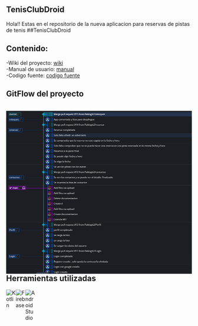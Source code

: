 ## TenisClubDroid
Hola!! Estas en el repositorio de la nueva aplicacion para reservas de pistas de tenis  ##TenisClubDroid

## Contenido:

-Wiki del proyecto: [wiki]
<br />
-Manual de usuario: [manual]
<br/>
-Codigo fuente: [codigo fuente]

## GitFlow del proyecto 

<br />
<img align="left" alt="gittree" width="1000px" src="https://github.com/Pablogls2/proyecto_final/blob/main/documentacion/gitFlow/arbol_gitflow.PNG" />
<br />


## Herramientas utilizadas

[<img align="left" alt="Kotlin" width="26px" src="https://upload.wikimedia.org/wikipedia/commons/7/74/Kotlin-logo.svg" />][kotlin]
[<img align="left" alt="Firebase" width="26px" src="https://www.gstatic.com/devrel-devsite/prod/veaa02889f0c07424beaa31d9bac1e874b6464e7ed7987fde4c94a59ace9487fa/firebase/images/touchicon-180.png" />][firebase]
<img align="left" alt="Android Studio" width="26px" src="https://upload.wikimedia.org/wikipedia/commons/3/34/Android_Studio_icon.svg" />
<br />


[wiki]: https://github.com/Pablogls2/proyecto_final/wiki
[codigo fuente]:https://github.com/Pablogls2/proyecto_final/tree/master
[kotlin]: https://developer.android.com/kotlin?hl=es
[firebase]: https://firebase.google.com/
[manual]: https://pablogls2.github.io/proyecto_final/
